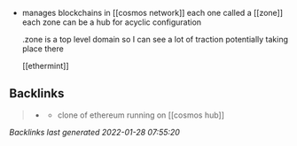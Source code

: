 - manages blockchains in [[cosmos network]]
  each one called a [[zone]] each zone can be a hub for acyclic configuration
  
  .zone is a top level domain so I can see a lot of traction potentially taking place there
  
  [[ethermint]]
## Backlinks

> - [](ethermint.md)
>   - clone of ethereum running on [[cosmos hub]]

_Backlinks last generated 2022-01-28 07:55:20_